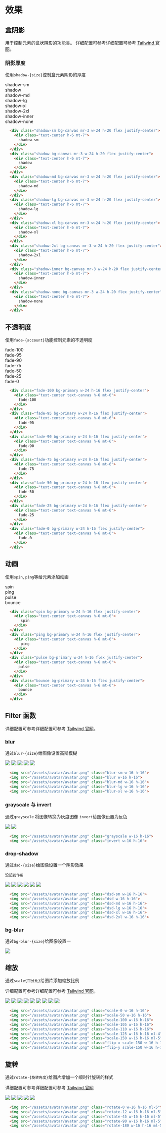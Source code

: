 # 效果 


## 盒阴影
用于控制元素的盒状阴影的功能类。
详细配置可参考详细配置可参考 [Tailwind 官网](https://www.tailwindcss.cn/docs/box-shadow)。

### 阴影厚度

使用`shadow-{size}`控制盒元素阴影的厚度

<Example class="flex flex-wrap gap-3 bg-canvas">
  <div class="shadow-sm bg-canvas mr-3 w-24 h-20 flex justify-center">
    <div class="text-center h-6 mt-7">
      shadow-sm 
    </div>
  </div>
  <div class="shadow bg-canvas mr-3 w-24 h-20 flex justify-center">
    <div class="text-center h-6 mt-7">
      shadow
    </div>
  </div>
  <div class="shadow-md bg-canvas mr-3 w-24 h-20 flex justify-center">
    <div class="text-center h-6 mt-7">
      shadow-md
    </div>
  </div>
  <div class="shadow-lg bg-canvas mr-3 w-24 h-20 flex justify-center">
    <div class="text-center h-6 mt-7">
      shadow-lg
    </div>
  </div>
  <div class="shadow-xl bg-canvas mr-3 w-24 h-20 flex justify-center">
    <div class="text-center h-6 mt-7">
      shadow-xl
    </div>
  </div>
  <div class="shadow-2xl bg-canvas mr-3 w-24 h-20 flex justify-center">
    <div class="text-center h-6 mt-7">
      shadow-2xl
    </div>
  </div>
  <div class="shadow-inner bg-canvas mr-3 w-24 h-20 flex justify-center">
    <div class="text-center h-6 mt-7">
      shadow-inner
    </div>
  </div>
  <div class="shadow-none bg-canvas mr-3 w-24 h-20 flex justify-center">
    <div class="text-center h-6 mt-7">
      shadow-none 
    </div>
  </div>
</Example>

```html
  <div class="shadow-sm bg-canvas mr-3 w-24 h-20 flex justify-center">
    <div class="text-center h-6 mt-7">
      shadow-sm 
    </div>
  </div>
  <div class="shadow bg-canvas mr-3 w-24 h-20 flex justify-center">
    <div class="text-center h-6 mt-7">
      shadow
    </div>
  </div>
  <div class="shadow-md bg-canvas mr-3 w-24 h-20 flex justify-center">
    <div class="text-center h-6 mt-7">
      shadow-md
    </div>
  </div>
  <div class="shadow-lg bg-canvas mr-3 w-24 h-20 flex justify-center">
    <div class="text-center h-6 mt-7">
      shadow-lg
    </div>
  </div>
  <div class="shadow-xl bg-canvas mr-3 w-24 h-20 flex justify-center">
    <div class="text-center h-6 mt-7">
      shadow-xl
    </div>
  </div>
  <div class="shadow-2xl bg-canvas mr-3 w-24 h-20 flex justify-center">
    <div class="text-center h-6 mt-7">
      shadow-2xl
    </div>
  </div>
  <div class="shadow-inner bg-canvas mr-3 w-24 h-20 flex justify-center">
    <div class="text-center h-6 mt-7">
      shadow-inner
    </div>
  </div>
  <div class="shadow-none bg-canvas mr-3 w-24 h-20 flex justify-center">
    <div class="text-center h-6 mt-7">
      shadow-none 
    </div>
  </div>
```

## 不透明度

使用`fade-{account}`功能控制元素的不透明度

<Example class="flex flex-wrap gap-3 bg-canvas">
  <div class="fade-100 bg-primary w-24 h-16 flex justify-center">
    <div class="text-center text-canvas h-6 mt-6">
      fade-100
    </div>
  </div>
  <div class="fade-95 bg-primary w-24 h-16 flex justify-center">
    <div class="text-center text-canvas h-6 mt-6">
      fade-95
    </div>
  </div>
  <div class="fade-90 bg-primary w-24 h-16 flex justify-center">
    <div class="text-center text-canvas h-6 mt-6">
      fade-90
    </div>
  </div>
  <div class="fade-75 bg-primary w-24 h-16 flex justify-center">
    <div class="text-center text-canvas h-6 mt-6">
      fade-75
    </div>
  </div>
  <div class="fade-50 bg-primary w-24 h-16 flex justify-center">
    <div class="text-center text-canvas h-6 mt-6">
      fade-50
    </div>
  </div>
  <div class="fade-25 bg-primary w-24 h-16 flex justify-center">
    <div class="text-center text-canvas h-6 mt-6">
      fade-25
    </div>
  </div>
  <div class="fade-0 bg-primary w-24 h-16 flex justify-center">
    <div class="text-center text-canvas h-6 mt-6">
      fade-0
    </div>
  </div>
</Example>

```html
  <div class="fade-100 bg-primary w-24 h-16 flex justify-center">
    <div class="text-center text-canvas h-6 mt-6">
      fade-100
    </div>
  </div>
  <div class="fade-95 bg-primary w-24 h-16 flex justify-center">
    <div class="text-center text-canvas h-6 mt-6">
      fade-95
    </div>
  </div>
  <div class="fade-90 bg-primary w-24 h-16 flex justify-center">
    <div class="text-center text-canvas h-6 mt-6">
      fade-90
    </div>
  </div>
  <div class="fade-75 bg-primary w-24 h-16 flex justify-center">
    <div class="text-center text-canvas h-6 mt-6">
      fade-75
    </div>
  </div>
  <div class="fade-50 bg-primary w-24 h-16 flex justify-center">
    <div class="text-center text-canvas h-6 mt-6">
      fade-50
    </div>
  </div>
  <div class="fade-25 bg-primary w-24 h-16 flex justify-center">
    <div class="text-center text-canvas h-6 mt-6">
      fade-25
    </div>
  </div>
  <div class="fade-0 bg-primary w-24 h-16 flex justify-center">
    <div class="text-center text-canvas h-6 mt-6">
      fade-0
    </div>
  </div>
```

## 动画

使用`spin`, `ping`等给元素添加动画

<Example class="flex flex-wrap gap-3">
  <div class="spin bg-primary w-24 h-16 flex justify-center">
    <div class="text-center text-canvas h-6 mt-6">
       spin 
    </div>
  </div>
  <div class="ping bg-primary w-24 h-16 flex justify-center">
    <div class="text-center text-canvas h-6 mt-6">
       ping 
    </div>
  </div>
  <div class="pulse bg-primary w-24 h-16 flex justify-center">
    <div class="text-center text-canvas h-6 mt-6">
      pulse 
    </div>
  </div>
  <div class="bounce bg-primary w-24 h-16 flex justify-center">
    <div class="text-center text-canvas h-6 mt-6">
      bounce 
    </div>
  </div>
</Example>

```html
  <div class="spin bg-primary w-24 h-16 flex justify-center">
    <div class="text-center text-canvas h-6 mt-6">
       spin 
    </div>
  </div>
  <div class="ping bg-primary w-24 h-16 flex justify-center">
    <div class="text-center text-canvas h-6 mt-6">
       ping 
    </div>
  </div>
  <div class="pulse bg-primary w-24 h-16 flex justify-center">
    <div class="text-center text-canvas h-6 mt-6">
      pulse 
    </div>
  </div>
  <div class="bounce bg-primary w-24 h-16 flex justify-center">
    <div class="text-center text-canvas h-6 mt-6">
      bounce 
    </div>
  </div>
```

## Filter 函数

详细配置可参考详细配置可参考 [Tailwind 官网](https://www.tailwindcss.cn/docs/filter)。

### blur

通过`blur-{size}`给图像设置高斯模糊

<Example class="flex flex-wrap gap-3">
  <img src="/assets/avatar/avatar.png" class="blur-sm w-16 h-16">
  <img src="/assets/avatar/avatar.png" class="blur w-16 h-16">
  <img src="/assets/avatar/avatar.png" class="blur-md w-16 h-16">
  <img src="/assets/avatar/avatar.png" class="blur-lg w-16 h-16">
  <img src="/assets/avatar/avatar.png" class="blur-xl w-16 h-16">
</Example>

```html
  <img src="/assets/avatar/avatar.png" class="blur-sm w-16 h-16">
  <img src="/assets/avatar/avatar.png" class="blur w-16 h-16">
  <img src="/assets/avatar/avatar.png" class="blur-md w-16 h-16">
  <img src="/assets/avatar/avatar.png" class="blur-lg w-16 h-16">
  <img src="/assets/avatar/avatar.png" class="blur-xl w-16 h-16">
```

### grayscale 与 invert

通过`grayscale` 将图像转换为灰度图像 `invert`给图像设置为反色

<Example class="flex flex-wrap gap-3">
  <img src="/assets/avatar/avatar.png" class="grayscale w-16 h-16">
  <img src="/assets/avatar/avatar.png" class="invert w-16 h-16">
</Example>

```html
  <img src="/assets/avatar/avatar.png" class="grayscale w-16 h-16">
  <img src="/assets/avatar/avatar.png" class="invert w-16 h-16">
```

### drop-shadow

通过`dsd-{size}`给图像设置一个阴影效果

`没起到作用`

<Example class="flex flex-wrap gap-3">
  <img src="/assets/avatar/avatar.png" class="dsd-sm w-16 h-16">
  <img src="/assets/avatar/avatar.png" class="dsd w-16 h-16">
  <img src="/assets/avatar/avatar.png" class="dsd-md w-16 h-16">
  <img src="/assets/avatar/avatar.png" class="dsd-lg w-16 h-16">
  <img src="/assets/avatar/avatar.png" class="dsd-xl w-16 h-16">
  <img src="/assets/avatar/avatar.png" class="dsd-2xl w-16 h-16">
</Example>

```html
  <img src="/assets/avatar/avatar.png" class="dsd-sm w-16 h-16">
  <img src="/assets/avatar/avatar.png" class="dsd w-16 h-16">
  <img src="/assets/avatar/avatar.png" class="dsd-md w-16 h-16">
  <img src="/assets/avatar/avatar.png" class="dsd-lg w-16 h-16">
  <img src="/assets/avatar/avatar.png" class="dsd-xl w-16 h-16">
  <img src="/assets/avatar/avatar.png" class="dsd-2xl w-16 h-16">
```

### bg-blur

通过`bg-blur-{size}`给图像设置一

<Example class="flex flex-wrap gap-3">
  <img src="/assets/avatar/avatar.png" class="bg-blur-sm w-16 h-16">
</Example>


## 缩放 

通过`scale{百分比}`给图片添加缩放比例

详细配置可参考详细配置可参考 [Tailwind 官网](https://www.tailwindcss.cn/docs/scale)。

<Example class="flex flex-wrap gap-3">
  <img src="/assets/avatar/avatar.png" class="scale-0 w-16 h-16">
  <img src="/assets/avatar/avatar.png" class="scale-50 w-16 h-16">
  <img src="/assets/avatar/avatar.png" class="scale-100 w-16 h-16">
  <img src="/assets/avatar/avatar.png" class="scale-105 w-16 h-16">
  <img src="/assets/avatar/avatar.png" class="scale-110 w-16 h-16">
  <img src="/assets/avatar/avatar.png" class="scale-125 w-16 h-16 ml-4">
  <img src="/assets/avatar/avatar.png" class="scale-150 w-16 h-16 ml-5">
  <img src="/assets/avatar/avatar.png" class="flip-x scale-150 w-16 h-16 ml-5">
  <img src="/assets/avatar/avatar.png" class="flip-y scale-150 w-16 h-16 ml-5">
</Example>

```html
  <img src="/assets/avatar/avatar.png" class="scale-0 w-16 h-16">
  <img src="/assets/avatar/avatar.png" class="scale-50 w-16 h-16">
  <img src="/assets/avatar/avatar.png" class="scale-100 w-16 h-16">
  <img src="/assets/avatar/avatar.png" class="scale-105 w-16 h-16">
  <img src="/assets/avatar/avatar.png" class="scale-110 w-16 h-16">
  <img src="/assets/avatar/avatar.png" class="scale-125 w-16 h-16 ml-4">
  <img src="/assets/avatar/avatar.png" class="scale-150 w-16 h-16 ml-5">
  <img src="/assets/avatar/avatar.png" class="flip-x scale-150 w-16 h-16 ml-5">
  <img src="/assets/avatar/avatar.png" class="flip-y scale-150 w-16 h-16 ml-5">
```

## 旋转

通过`rotate-{旋转角度}`给图片增加一个顺时针旋转的样式

详细配置可参考详细配置可参考 [Tailwind 官网](https://www.tailwindcss.cn/docs/rotate)

<Example class="flex flex-wrap gap-3">
  <img src="/assets/avatar/avatar.png" class="rotate-0 w-16 h-16 ml-5">
  <img src="/assets/avatar/avatar.png" class="rotate-12 w-16 h-16 ml-5">
  <img src="/assets/avatar/avatar.png" class="rotate-45 w-16 h-16 ml-5">
  <img src="/assets/avatar/avatar.png" class="rotate-90 w-16 h-16 ml-5">
  <img src="/assets/avatar/avatar.png" class="rotate-180 w-16 h-16 ml-5">
</Example>

```html
  <img src="/assets/avatar/avatar.png" class="rotate-0 w-16 h-16 ml-5">
  <img src="/assets/avatar/avatar.png" class="rotate-12 w-16 h-16 ml-5">
  <img src="/assets/avatar/avatar.png" class="rotate-45 w-16 h-16 ml-5">
  <img src="/assets/avatar/avatar.png" class="rotate-90 w-16 h-16 ml-5">
  <img src="/assets/avatar/avatar.png" class="rotate-180 w-16 h-16 ml-5">
```  
